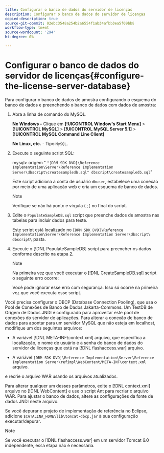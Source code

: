 ```yaml
---
title: Configurar o banco de dados do servidor de licenças
description: Configurar o banco de dados do servidor de licenças
copied-description: true
source-git-commit: 02ebc3548a254b2a6554f1ab34afbb3ea5f09bb8
workflow-type: tm+mt
source-wordcount: '294'
ht-degree: 0%

---
```


# Configurar o banco de dados do servidor de licenças{#configure-the-license-server-database}

Para configurar o banco de dados de amostra configurando o esquema do banco de dados e preenchendo o banco de dados com dados de amostra:

1. Abra a linha de comando do MySQL.

   **No Windows -** Clique em  **[!UICONTROL Window's Start Menu]** > **[!UICONTROL MySQL]** > **[!UICONTROL MySQL Server 5.1]** > **[!UICONTROL MySQL Command Line Client]**

   **No Linux, etc.** - Tipo `MySQL`.

1. Execute o seguinte script SQL:

   mysql> origem &quot; `"[DRM SDK DVD]\Reference Implementation\Server\Reference Implementation Server\dbscript\createsampledb.sql" dbscript\createsampledb.sql`&quot;

   Este script adiciona a conta de usuário `dbuser`, estabelece uma conexão por meio de uma aplicação web e cria um esquema de banco de dados.

   >[!NOTE]
   >
   >Verifique se não há ponto e vírgula ( `;`) no final do script.

1. Edite o `PopulateSampleDB.sql` script que preenche dados de amostra nas tabelas para incluir dados para teste.

   Este script está localizado no `[DRM SDK DVD]\Reference Implementation\Server\Reference Implementation Server\dbscript\ dbscript\` pasta.
1. Execute o [!DNL PopulateSampleDB] script para preencher os dados conforme descrito na etapa 2.

   >[!NOTE]
   >
   >Na primeira vez que você executar o [!DNL CreateSampleDB.sql] script o seguinte erro ocorre:

   Você pode ignorar esse erro com segurança. Isso só ocorre na primeira vez que você executa esse script.

Você precisa configurar o DBCP (Database Connection Pooling), que usa o Pool de Conexões de Banco de Dados Jakarta-Commons. Um TestDB de Origem de Dados JNDI é configurado para aproveitar este pool de conexões do servidor de aplicações. Para alterar a conexão de banco de dados para apontar para um servidor MySQL que não esteja em localhost, modifique um dos seguintes arquivos:

* A variável [!DNL META-INF\context.xml] arquivo, que especifica a localização, o nome de usuário e a senha do banco de dados do servidor de licenças que está na [!DNL flashaccess.war] arquivo.

* A variável `[DRM SDK DVD]\Reference Implementation\Server\Reference Implementation Server\refimpl\WebContent/META-INF\context.xml` arquivo.

e recrie o arquivo WAR usando os arquivos atualizados.

Para alterar qualquer um desses parâmetros, edite o [!DNL context.xml] arquivo no [!DNL WebContent] e use o script Ant para recriar o arquivo WAR. Para ajustar o banco de dados, altere as configurações da fonte de dados JNDI neste arquivo.

Se você depurar o projeto de implementação de referência no Eclipse, adicione `$CATALINA_HOME\lib\tomcat-dbcp.jar` à sua configuração executar/depurar.

>[!NOTE]
>
>Se você executar o [!DNL flashaccess.war] em um servidor Tomcat 6.0 independente, essa etapa não é necessária.
